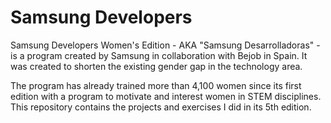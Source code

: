 # Samsung Developers

Samsung Developers Women's Edition - AKA "Samsung Desarrolladoras" - is a program created by Samsung in collaboration with Bejob in Spain. It was created to shorten the existing gender gap in the technology area.

The program has already trained more than 4,100 women since its first edition with a program to motivate and interest women in STEM disciplines. This repository contains the projects and exercises I did in its 5th edition. 
